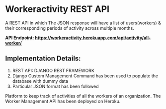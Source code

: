 # Workeractivity REST API 

A REST API in which The JSON response will have a list of users(workers) & their corresponding periods of activity across multiple months.

**API Endpoint: https://workeractivity.herokuapp.com/api/activity/all-worker/**

## Implementation Details:
1. REST API: DJANGO REST FRAMEWORK
2. Django Custom Management Command has been used to populate the database with dummy data
3. Particular JSON format has been followed

Platform to keep track of activities of all the workers of an organization.
The Worker Management API has been deployed on Heroku.



